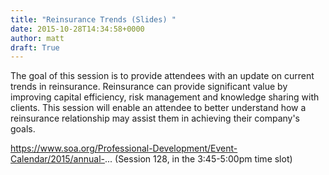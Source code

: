 ```yaml
---
title: "Reinsurance Trends (Slides) "
date: 2015-10-28T14:34:58+0000
author: matt
draft: True
---
```

The goal of this session is to provide attendees with an update on current trends in reinsurance. Reinsurance can provide significant value by improving capital efficiency, risk management and knowledge sharing with clients. This session will enable an attendee to better understand how a reinsurance relationship may assist them in achieving their company's goals.

https://www.soa.org/Professional-Development/Event-Calendar/2015/annual-... (Session 128, in the 3:45-5:00pm time slot)
